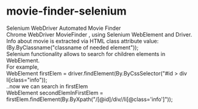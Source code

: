 # movie-finder-selenium
Selenium WebDriver Automated Movie Finder \
Chrome WebDriver MovieFinder , using Selenium WebElement and Driver. \
Info about movie is extracted via HTML class attribute value:   (By.ByClassname("classname of needed element")); \
Selenium functionality allows to search for children elements in WebElement.  
For example,\
WebElement firstElem = driver.findElement(By.ByCssSelector("#id > div li[class="info"));  
..now we can search in firstElem  
WebElement secondElemInFirstElem = firstElem.findElement(By.ByXpath("/[@id]/div//li[@class='info']"));  
